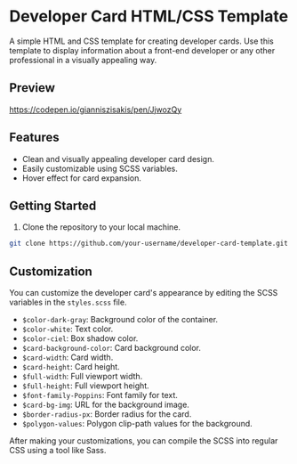 # Developer Card HTML/CSS Template

A simple HTML and CSS template for creating developer cards. Use this template to display information about a front-end developer or any other professional in a visually appealing way.

## Preview

https://codepen.io/gianniszisakis/pen/JjwozQy

## Features
- Clean and visually appealing developer card design.
- Easily customizable using SCSS variables.
- Hover effect for card expansion.

## Getting Started
1. Clone the repository to your local machine.

```bash
git clone https://github.com/your-username/developer-card-template.git
```

## Customization

You can customize the developer card's appearance by editing the SCSS variables in the `styles.scss` file.

- `$color-dark-gray`: Background color of the container.
- `$color-white`: Text color.
- `$color-ciel`: Box shadow color.
- `$card-background-color`: Card background color.
- `$card-width`: Card width.
- `$card-height`: Card height.
- `$full-width`: Full viewport width.
- `$full-height`: Full viewport height.
- `$font-family-Poppins`: Font family for text.
- `$card-bg-img`: URL for the background image.
- `$border-radius-px`: Border radius for the card.
- `$polygon-values`: Polygon clip-path values for the background.

After making your customizations, you can compile the SCSS into regular CSS using a tool like Sass.
